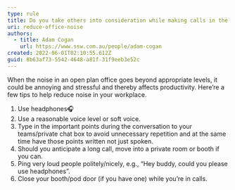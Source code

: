 ```yaml
---
type: rule
title: Do you take others into consideration while making calls in the office?
uri: reduce-office-noise
authors:
  - title: Adam Cogan
    url: https://www.ssw.com.au/people/adam-cogan
created: 2022-06-01T02:10:55.612Z
guid: 8b63af73-5542-4648-a81f-31f9eeb3e52c
---
```

When the noise in an open plan office goes beyond appropriate levels, it could be annoying and stressful and thereby affects productivity. Here’re a few tips to help reduce noise in your workplace.

1. Use headphones🎧
2. Use a reasonable voice level or soft voice.
3. Type in the important points during the conversation to your teams/private chat box to avoid unnecessary repetition and at the same time have those points written not just spoken.
4. Should you anticipate a long call, move into a private room or booth if you can.
5. Ping very loud people politely/nicely, e.g., “Hey buddy, could you please use headphones”.
6. Close your booth/pod door (if you have one) while you’re in calls.